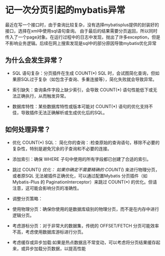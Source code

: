 # 记一次分页引起的mybatis异常
最近在写一个接口时，由于查询比较复杂，没有选择mybatisplus提供的封装好的接口，选择在xml中使用sql语句查询。
由于最后的结果需要分页返回，所以同时传入了一个page对象。在运行过程中的日志中发现，抛出了许多exception，但是不影响业务逻辑。后续在网上搜索发现是sql中的部分原因导致mybatis优化异常

## 为什么会发生异常？
* SQL 语句复杂：分页插件在生成 COUNT(*) SQL 时，会试图简化查询，但如果原SQL过于复杂（如包含子查询、多重连接等），简化失败就会导致异常。

* 索引缺失：查询条件字段上缺少索引，会导致 COUNT(*) 语句性能低下或无法正确执行，从而触发异常。

* 数据库特性：某些数据库特性或版本可能对 COUNT(*) 语句的优化支持不佳，导致插件无法正确解析或生成优化后的SQL。

## 如何处理异常？
* 优化 COUNT(*) SQL：
简化你的查询：:检查原始的查询语句，移除不必要的复杂性，特别是避免冗余的子查询和不必要的连接。

* 添加索引：确保 WHERE 子句中使用的所有字段都已创建了合适的索引。

* 跳过 COUNT(*) 优化：
如果你确定不需要精确的 COUNT(*) 来进行物理分页，或者原SQL 无法被插件正确优化，可以通过配置Mybatis 分页插件（如Mybatis-Plus 的 PaginationInterceptor）来跳过 COUNT(*) 的优化。但请注意，这可能会影响分页的准确性。

* 调整分页策略：

* 使用物理分页：确保你使用的是数据库级别的物理分页，而不是在内存中进行逻辑分页。

* 考虑游标分页：对于非常大的数据集，传统的 OFFSET/FETCH 分页可能效率不高，考虑使用数据库游标进行分页。

* 考虑缓存或异步加载:如果是热点数据且不常变动，可以考虑将分页结果缓存起来，或异步加载分页数据，以提高性能